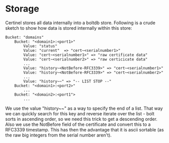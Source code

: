 Storage
=======

Certinel stores all data internally into a boltdb store. Following is a crude sketch to show how data is stored internally within this store:

    Bucket: "domains"
        Bucket: "<domain1>:<port1>"
            Value: "status"
            Value: "current"  => "cert~<serialnumber1>"
            Value: "cert~<serialnumber1>" => "raw certificate data"
            Value: "cert~<serialnumber2>" => "raw certicicate data"
            ...
            Value: "history~<NotBefore-RFC3339>" => "cert~<serialnumber1>"
            Value: "history~<NotBefore-RFC3339>" => "cert~<serialnumber2>"
            ...
            Value: "history~~" => "-- LIST STOP --"
        Bucket: "<domain1>:<port2>"
            ...
        Bucket: "<domain2>:<port1">
            ...

We use the value "history~~" as a way to specify the end of a list. That way we can quickly search for this key and reverse iterate over the list - bolt sorts in ascending order, so we need this trick to get a descending order. Also we use the NotBefore field of the certificate and convert this to a RFC3339 timestamp. This has then the advantage that it is ascii sortable (as the raw big integers from the serial number aren't). 
